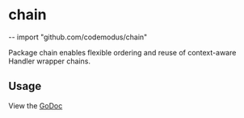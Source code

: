 # chain
--
    import "github.com/codemodus/chain"

Package chain enables flexible ordering and reuse of context-aware Handler
wrapper chains.

## Usage

View the [GoDoc](http://godoc.org/github.com/codemodus/chain)
